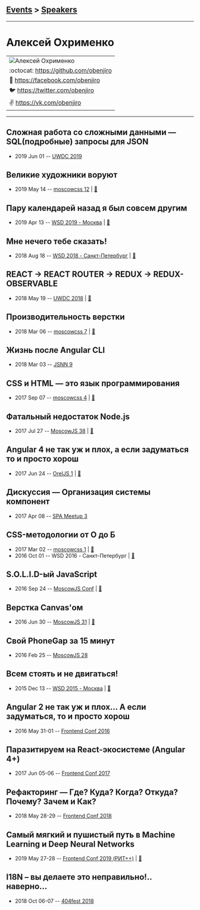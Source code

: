 ## [Events](../README.md) > [Speakers](../speakers.md)
---

# Алексей Охрименко

| |
| --- |
| ![Алексей Охрименко](https://avatars.io/facebook/obenjiro/large)
| :octocat:  [https:&#x2F;&#x2F;github.com&#x2F;obenjiro](https://github.com/obenjiro)
| :blue_book:  [https:&#x2F;&#x2F;facebook.com&#x2F;obenjiro](https://facebook.com/obenjiro)
| :bird:  [https:&#x2F;&#x2F;twitter.com&#x2F;obenjiro](https://twitter.com/obenjiro)
| :v:  [https:&#x2F;&#x2F;vk.com&#x2F;obenjiro](https://vk.com/obenjiro)

---
## Сложная работа со сложными данными — SQL(подробные) запросы для JSON
- 2019 Jun 01 -- [UWDC 2019](https://youtu.be/o99D6zgi31g)    
## Великие художники воруют
- 2019 May 14 -- [moscowcss 12](https://www.youtube.com/watch?v=LHOJybXuMdc)  | [:notebook:](https://vk.com/doc426295704_503700807)  
## Пару календарей назад я был совсем другим
- 2019 Apr 13 -- [WSD 2019 - Москва](https://www.youtube.com/watch?v=1DAmlRlEwCE)  | [:notebook:](https://wsd.events/2019/04/13/pres/calendars-ago.pdf)  
## Мне нечего тебе сказать!
- 2018 Aug 18 -- [WSD 2018 - Санкт-Петербург](https://www.youtube.com/watch?v=laZ1CFJnUyk)  | [:notebook:](https://wsd.events/2018/08/18/pres/site-talking.pdf)  
## REACT -&gt; REACT ROUTER -&gt; REDUX -&gt; REDUX-OBSERVABLE
- 2018 May 19 -- [UWDC 2018](https://www.youtube.com/watch?v=C_nCpoAiUF0)  | [:notebook:](https://2018.uwdc.ru/storage/lectures/presentaions/2Y57zfnlKRzkFa9tYtDoBwNx5X95gHiZQCYNPPXT.pdf)  
## Производительность верстки
- 2018 Mar 06 -- [moscowcss 7](https://www.facebook.com/afishamansarda/videos/1901332616557448/)  | [:notebook:](https://vk.com/doc4174564_461141785)  
## Жизнь после Angular CLI
- 2018 Mar 03 -- [JSNN 9](https://youtu.be/PnhzXnaRmiw)    
## CSS и HTML — это язык программирования
- 2017 Sep 07 -- [moscowcss 4](https://www.youtube.com/watch?v=KmMWxnqVYYM)  | [:notebook:](http://css.moscow/4/css-html-programming.pdf)  
## Фатальный недостаток Node.js
- 2017 Jul 27 -- [MoscowJS 38](https://www.youtube.com/watch?v=GgeshciU68c)  | [:notebook:](https://cloud.mail.ru/public/KWDA/G7DxXmymJ)  
## Angular 4 не так уж и плох, а если задуматься то и просто хорош
- 2017 Jun 24 -- [OrelJS 1](https://www.youtube.com/watch?v=5Rm-UPvONnw)  | [:notebook:](http://oreljs.ru/first/files/OrelJS%2024.06.17%20-%20%D0%9E%D1%85%D1%80%D0%B8%D0%BC%D0%B5%D0%BD%D0%BA%D0%BE%20%D0%90.%20Angular%204%20%D0%BD%D0%B5%20%D1%82%D0%B0%D0%BA%D1%83%D0%B6%20%D0%BF%D0%BB%D0%BE%D1%85.pdf)  
## Дискуссия — Организация системы компонент
- 2017 Apr 08 -- [SPA Meetup 3](https://www.youtube.com/watch?v=h23HbKaUbaU)    
## CSS-методологии от О до Б
- 2017 Mar 02 -- [moscowcss 1](https://www.youtube.com/watch?v=1VM-vEItVeA)  | [:notebook:](http://css.moscow/1/css-methodology.pdf)  
- 2016 Oct 01 -- WSD 2016 - Санкт-Петербург  | [:notebook:](https://wsd.events/2016/10/01/pres/css-methodologies.pdf)  
## S.O.L.I.D-ый JavaScript
- 2016 Sep 24 -- [MoscowJS Conf](https://www.youtube.com/watch?v=wi3wPzReKZQ)  | [:notebook:](http://www.slideshare.net/BadooDev/solid-javascript)  
## Верстка Canvas&#39;ом
- 2016 Jun 30 -- [MoscowJS 31](https://www.youtube.com/watch?v=TxNfcvT9sAg)  | [:notebook:](http://www.slideshare.net/moscowjs/canvas-moscowjs-31)  
## Свой PhoneGap за 15 минут
- 2016 Feb 25 -- [MoscowJS 28](https://it.mail.ru/video/466/)    
## Всем стоять и не двигаться!
- 2015 Dec 13 -- [WSD 2015 - Москва](https://www.youtube.com/watch?v=K5JuBK5JAv0)  | [:notebook:](https://wsd.events/2015/12/13/pres/dont-move/)  
## Angular 2 не так уж и плох... А если задуматься, то и просто хорош
- 2016 May 31-01 -- [Frontend Conf 2016](https://www.youtube.com/watch?v=HTq8fknhQjQ)    
## Паразитируем на React-экосистеме (Angular 4+)
- 2017 Jun 05-06 -- [Frontend Conf 2017](https://www.youtube.com/watch?v=IVaj6SBr9QQ)    
## Рефакторинг — Где? Куда? Когда? Откуда? Почему? Зачем и Как?
- 2018 May 28-29 -- [Frontend Conf 2018](https://www.youtube.com/watch?v=5gKYnKBlszY)    
## Самый мягкий и пушистый путь в Machine Learning и Deep Neural Networks
- 2019 May 27-28 -- [Frontend Conf 2019 (РИТ++)](https://www.youtube.com/watch?v=BX2M8t5BA3s)  | [:notebook:](https://www.dropbox.com/sh/kg71jju3yvj5jqw/AACiE-kSton5kJK1Fpa3QDgYa/FC.%20%D0%94%D0%B5%D0%BB%D0%B8%2B%D0%9A%D0%B0%D0%BB%D1%8C%D0%BA%D1%83%D1%82%D1%82%D0%B0/27.05/3.%D0%A1%D0%B0%D0%BC%D1%8B%D0%B9%20%D0%BC%D1%8F%D0%B3%D0%BA%D0%B8%D0%B9%20%D0%B8%20%D0%BF%D1%83%D1%88%D0%B8%D1%81%D1%82%D1%8B%D0%B9%20%D0%BF%D1%83%D1%82%D1%8C%20%D0%B2%20Machine%20Learning%20%D0%B8%20Deep%20Neural%20Networks_%D0%90%D0%BB%D0%B5%D0%BA%D1%81%D0%B5%D0%B9%20%D0%9E%D1%85%D1%80%D0%B8%D0%BC%D0%B5%D0%BD%D0%BA%D0%BE_%D0%B2%D0%B5%D1%80.2.key?dl=0)  
## I18N – вы делаете это неправильно!.. наверно...
- 2018 Oct 06-07 -- [404fest 2018](https://www.youtube.com/watch?v=9xMmRmXKwUk)    
